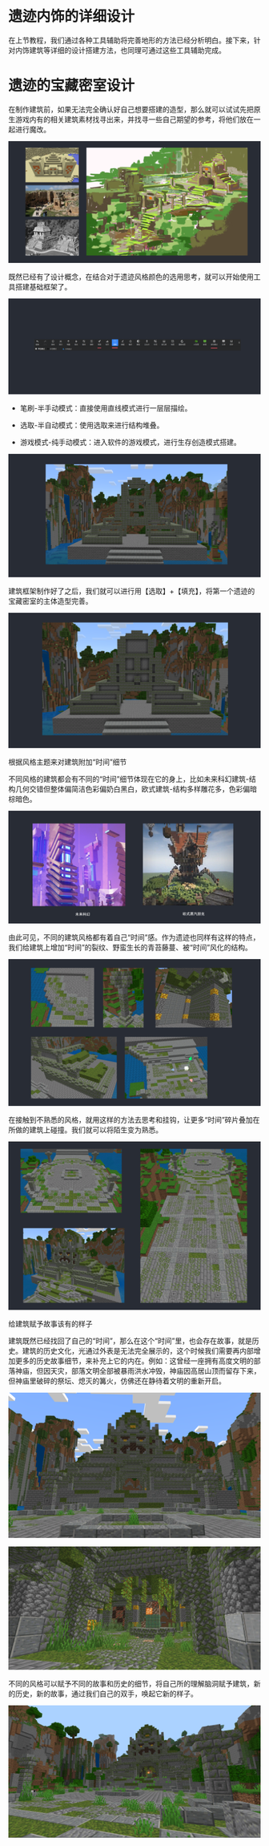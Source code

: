 # 遗迹内饰的详细设计

在上节教程，我们通过各种工具辅助将完善地形的方法已经分析明白。接下来，针对内饰建筑等详细的设计搭建方法，也同理可通过这些工具辅助完成。

# 遗迹的宝藏密室设计

在制作建筑前，如果无法完全确认好自己想要搭建的造型，那么就可以试试先把原生游戏内有的相关建筑素材找寻出来，并找寻一些自己期望的参考，将他们放在一起进行魔改。

![](media/ea31b4f3daa206967421d9b6ee2a10d0.png)

既然已经有了设计概念，在结合对于遗迹风格颜色的选用思考，就可以开始使用工具搭建基础框架了。

![](media/1224b432589f05988fa32822f9e57deb.png)

- 笔刷-半手动模式：直接使用直线模式进行一层层描绘。

- 选取-半自动模式：使用选取来进行结构堆叠。

- 游戏模式-纯手动模式：进入软件的游戏模式，进行生存创造模式搭建。


![](media/55e2899dbbdeba659fb1ef64589a886f.png)

建筑框架制作好了之后，我们就可以进行用【选取】+【填充】，将第一个遗迹的宝藏密室的主体造型完善。

![](media/b74587a2315430740b5dba5f101d0f5a.png)

根据风格主题来对建筑附加“时间”细节

不同风格的建筑都会有不同的“时间”细节体现在它的身上，比如未来科幻建筑-结构几何交错但整体偏简洁色彩偏奶白黑白，欧式建筑-结构多样雕花多，色彩偏暗棕暗色。

![](media/6c39ca7ed9479ab489e67bee793f532d.png)

由此可见，不同的建筑风格都有着自己“时间”感。作为遗迹也同样有这样的特点，我们给建筑上增加“时间”的裂纹、野蛮生长的青苔藤蔓、被“时间”风化的结构。

![](media/ddd3abde0de42f4fea17b617b2c4b98f.png)

在接触到不熟悉的风格，就用这样的方法去思考和挂钩，让更多“时间”碎片叠加在所做的建筑上碰撞。我们就可以将陌生变为熟悉。

![](media/cd6457503115fbd0f902f5f4918d564d.png)

给建筑赋予故事该有的样子

建筑既然已经找回了自己的“时间”，那么在这个“时间”里，也会存在故事，就是历史。建筑的历史文化，光通过外表是无法完全展示的，这个时候我们需要再内部增加更多的历史故事细节，来补充上它的内在。例如：这曾经一座拥有高度文明的部落神庙，但因天灾，部落文明全部被暴雨洪水冲毁，神庙因高居山顶而留存下来，但神庙里破碎的祭坛、熄灭的篝火，仿佛还在静待着文明的重新开启。

![城堡的建筑 低可信度描述已自动生成](media/4ce4461ad0fb5326edbf2ec8d27732b7.png)

![花园的摆设布局 中度可信度描述已自动生成](media/09e7f644a4b47e9feb4484755b232b43.png)

不同的风格可以赋予不同的故事和历史的细节，将自己所的理解脑洞赋予建筑，新的历史，新的故事，通过我们自己的双手，唤起它新的样子。

![](media/1b70ae792ad759832dbdd0e1fd8d553e.png)
